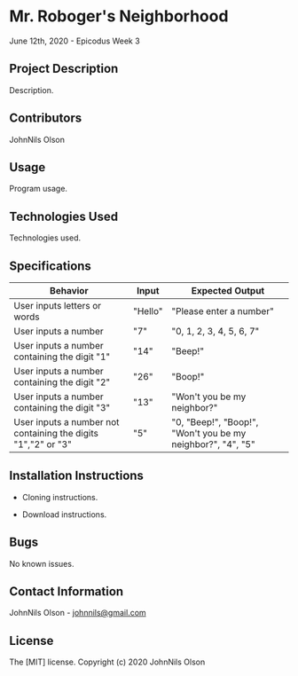 # Mr. Roboger's Neighborhood
June 12th, 2020 - Epicodus Week 3
## Project Description
Description.

## Contributors
JohnNils Olson

## Usage
Program usage.

## Technologies Used
Technologies used.

## Specifications
|Behavior|Input|Expected Output|
|--------|-----|---------------|
|User inputs letters or words|"Hello"|"Please enter a number"|
|User inputs a number|"7"|"0, 1, 2, 3, 4, 5, 6, 7"|
|User inputs a number containing the digit "1"|"14"|"Beep!"|
|User inputs a number containing the digit "2"|"26"|"Boop!"|
|User inputs a number containing the digit "3"|"13"|"Won't you be my neighbor?"|
|User inputs a number not containing the digits "1","2" or "3"|"5"|"0, "Beep!", "Boop!", "Won't you be my neighbor?", "4", "5"|


## Installation Instructions
* Cloning instructions.

* Download instructions.

## Bugs
No known issues.

## Contact Information
JohnNils Olson - johnnils@gmail.com

## License
The [MIT] license.
Copyright (c) 2020 JohnNils Olson